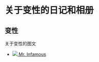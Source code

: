 # 关于变性的日记和相册

## 变性

关于变性的图文

- [![](https://img9.doubanio.com/icon/up49948621-36.jpg) Mr. Infamous](https://m.douban.com/note/843105741?from_id=)
<!-- tcd_original_link https://m.douban.com/tag/%E5%8F%98%E6%80%A7/article -->
